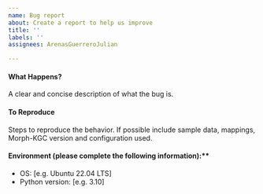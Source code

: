 ```yaml
---
name: Bug report
about: Create a report to help us improve
title: ''
labels: ''
assignees: ArenasGuerreroJulian

---
```


####  What Happens?
A clear and concise description of what the bug is.

#### To Reproduce
Steps to reproduce the behavior. If possible include sample data, mappings, Morph-KGC version and configuration used.

#### Environment (please complete the following information):**
 - OS: [e.g. Ubuntu 22.04 LTS]
 - Python version: [e.g. 3.10]
